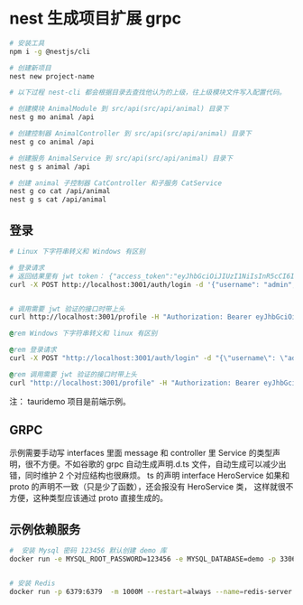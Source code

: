 # nest 生成项目扩展 grpc 

```bash
# 安装工具
npm i -g @nestjs/cli

# 创建新项目
nest new project-name
```

```bash
# 以下过程 nest-cli 都会根据目录去查找他认为的上级，往上级模块文件写入配置代码。

# 创建模块 AnimalModule 到 src/api(src/api/animal) 目录下
nest g mo animal /api

# 创建控制器 AnimalController 到 src/api(src/api/animal) 目录下
nest g co animal /api

# 创建服务 AnimalService 到 src/api(src/api/animal) 目录下
nest g s animal /api

# 创建 animal 子控制器 CatController 和子服务 CatService
nest g co cat /api/animal
nest g s cat /api/animal
```

## 登录

```bash
# Linux 下字符串转义和 Windows 有区别

# 登录请求
# 返回结果里有 jwt token： {"access_token":"eyJhbGciOiJIUzI1NiIsInR5cCI6IkpXVCJ9.eyJ1c2VybmFtZSI6ImpvaG4iLCJzdWIiOjEsImlhdCI6MTY5ODI5ODMyMywiZXhwIjoxNjk4Mjk4MzgzfQ.2QpJ0P8YDdhA9pUFTTB_mgDjVzbOhmlq73f09XGqR_U"}
curl -X POST http://localhost:3001/auth/login -d '{"username": "admin", "password": "123456"}' -H "Content-Type: application/json"


# 调用需要 jwt 验证的接口时带上头
curl http://localhost:3001/profile -H "Authorization: Bearer eyJhbGciOiJIUzI1NiIsInR5cCI6IkpXVCJ9.eyJ1c2VybmFtZSI6ImpvaG4iLCJzdWIiOjEsImlhdCI6MTY5ODI5ODMyMywiZXhwIjoxNjk4Mjk4MzgzfQ.2QpJ0P8YDdhA9pUFTTB_mgDjVzbOhmlq73f09XGqR_U"
```

```bat
@rem Windows 下字符串转义和 linux 有区别

@rem 登录请求
curl -X POST "http://localhost:3001/auth/login" -d "{\"username\": \"admin\", \"password\": \"123456\"}" -H "Content-Type: application/json"

@rem 调用需要 jwt 验证的接口时带上头
curl "http://localhost:3001/profile" -H "Authorization: Bearer eyJhbGciOiJIUzI1NiIsInR5cCI6IkpXVCJ9.eyJ1c2VybmFtZSI6ImpvaG4iLCJzdWIiOjEsImlhdCI6MTY5ODI5ODMyMywiZXhwIjoxNjk4Mjk4MzgzfQ.2QpJ0P8YDdhA9pUFTTB_mgDjVzbOhmlq73f09XGqR_U"
```

注：  tauridemo 项目是前端示例。

## GRPC

示例需要手动写 interfaces 里面 message 和 controller 里 Service 的类型声明，很不方便。不如谷歌的 grpc 自动生成声明.d.ts 文件，自动生成可以减少出错，同时维护 2 个对应结构也很麻烦。
ts 的声明 interface HeroService 如果和 proto 的声明不一致（只是少了函数），还会报没有 HeroService 类，
这样就很不方便，这种类型应该通过 proto 直接生成的。

## 示例依赖服务

```bash
#  安装 Mysql 密码 123456 默认创建 demo 库
docker run -e MYSQL_ROOT_PASSWORD=123456 -e MYSQL_DATABASE=demo -p 3306:3306  -m 4000M --restart=always --name=mysql -d mysql:8.0.32


# 安装 Redis
docker run -p 6379:6379  -m 1000M --restart=always --name=redis-server -d redis:7.2.2-alpine
```